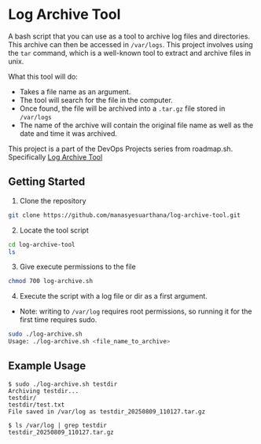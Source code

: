 # Log Archive Tool
A bash script that you can use as a tool to archive log files and directories. This archive can then be accessed in `/var/logs`. This project involves using the `tar` command, which is a well-known tool to extract and archive files in unix. 

What this tool will do:
- Takes a file name as an argument.
- The tool will search for the file in the computer.
- Once found, the file will be archived into a `.tar.gz` file stored in `/var/logs`
- The name of the archive will contain the original file name as well as the date and time it was archived. 

This project is a part of the DevOps Projects series from roadmap.sh. Specifically [Log Archive Tool](https://roadmap.sh/projects/log-archive-tool)


## Getting Started

1. Clone the repository
```bash
git clone https://github.com/manasyesuarthana/log-archive-tool.git
```

2. Locate the tool script
```bash
cd log-archive-tool
ls
```

3. Give execute permissions to the file
```bash
chmod 700 log-archive.sh
```

4. Execute the script with a log file or dir as a first argument.
- Note: writing to `/var/log` requires root permissions, so running it for the first time requires sudo.
```bash
sudo ./log-archive.sh
Usage: ./log-archive.sh <file_name_to_archive>
```
## Example Usage
```
$ sudo ./log-archive.sh testdir
Archiving testdir...
testdir/
testdir/test.txt
File saved in /var/log as testdir_20250809_110127.tar.gz

$ ls /var/log | grep testdir
testdir_20250809_110127.tar.gz
```